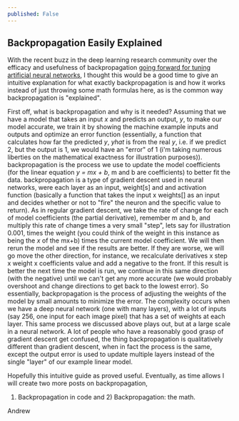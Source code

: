 ```yaml
---
published: False
---
```

## Backpropagation Easily Explained

With the recent buzz in the deep learning research community over the efficacy and
usefulness of backpropagation [going forward for tuning artificial neural networks](https://www.quantamagazine.org/new-theory-cracks-open-the-black-box-of-deep-learning-20170921/),
I thought this would be a good time to give an intuitive explanation for what exactly
backpropagation is and how it works instead of just throwing some math formulas here,
as is the common way backpropagation is "explained".

First off, what is backpropagation and why is it needed? Assuming that we have a model that takes
an input *x* and predicts an output, *y*, to make our model accurate, we train it by showing the machine
example inputs and outputs and optimize an error function (essentially, a function that calculates
how far the predicted *y*, *yhat* is from the real *y*, i.e. if we predict 2, but the output is 1, we would have an "error"
of 1 (i'm taking numerous liberties on the mathematical exactness for illustration purposes)).
backpropagation is the process we use to update the model coefficients (for the linear equation *y = mx + b*,
m and b are coefficients) to better fit the data. backpropagation is a type of gradient descent used in neural networks, were each layer as an input, weight[s] and and activation function (basically a function that takes the input x weights[] as an input and decides whether or not to "fire" the neuron and the specific value to return). As in regular gradient descent,
we take the rate of change for each of model coefficients (the partial derivative), remember m and b,
and multiply this rate of change times a very small "step", lets say for illustration 0.001, times the weight (you could think of the weight in this instance as being the *x* of the mx+b) times the current model coefficient. We will then rerun the model and see if the results are better. If they are worse, we will go move the other direction, for instance, we recalculate derivatives x step x weight x coefficients value and add a negative to the front. If this result is better the next time the model is run, we continue in this same direction (with the negative) until we can't get any more accurate (we would probably overshoot and change directions to get back to the lowest error). So essentially, backpropagation is the process of adjusting the weights of the model by small amounts to minimize the error. The complexity occurs when we have a deep neural network (one with many layers), with a lot of inputs (say 256, one input for each image pixel) that has a set of weights at each layer. This same process we discussed above plays out, but at a large scale in a neural network. A lot of people who have a reasonably good grasp of gradient descent get confused, the thing backpropagation is qualitatively different than gradient descent, when in fact the process is the same, except the output error is used to update multiple layers instead of the single "layer" of our example linear model.

Hopefully this intuitive guide as proved useful. Eventually, as time allows I will create two more posts on backpropagation,
1) Backpropagation in code and 2) Backpropagation: the math.  

Andrew
